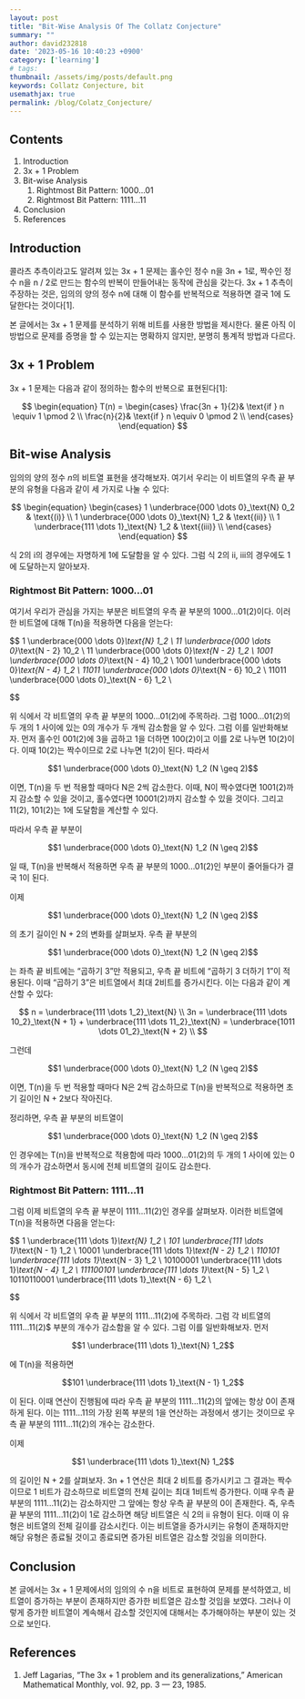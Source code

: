 ```yaml
---
layout: post
title: "Bit-Wise Analysis Of The Collatz Conjecture"
summary: ""
author: david232818
date: '2023-05-16 10:40:23 +0900'
category: ['learning']
# tags: 
thumbnail: /assets/img/posts/default.png
keywords: Collatz Conjecture, bit
usemathjax: true
permalink: /blog/Colatz_Conjecture/
---
```



Contents
--------
1. Introduction
2. 3x + 1 Problem
3. Bit-wise Analysis
   1. Rightmost Bit Pattern: 1000...01
   2. Rightmost Bit Pattern: 1111...11
4. Conclusion
5. References



## Introduction

콜라츠 추측이라고도 알려져 있는 3x + 1 문제는 홀수인 정수 n을 3n + 1로, 짝수인 정수 n을 n / 2로 만드는 함수의 반복이 만들어내는 동작에 관심을 갖는다. 3x + 1 추측이 주장하는 것은, 임의의 양의 정수 n에 대해 이 함수를 반복적으로 적용하면 결국 1에 도달한다는 것이다[1].



본 글에서는 3x + 1 문제를 분석하기 위해 비트를 사용한 방법을 제시한다. 물론 아직 이 방법으로 문제를 증명을 할 수 있는지는 명확하지 않지만, 분명히 통계적 방법과 다르다.

## 3x + 1 Problem

3x + 1 문제는 다음과 같이 정의하는 함수의 반복으로 표현된다[1]:

$$
\begin{equation}
T(n) = 
\begin{cases}
    \frac{3n + 1}{2}& \text{if } n \equiv 1 \pmod 2 \\
    \frac{n}{2}& \text{if } n \equiv 0 \pmod 2 \\
\end{cases}
\end{equation}
$$

## Bit-wise Analysis

임의의 양의 정수 $n$의 비트열 표현을 생각해보자. 여기서 우리는 이 비트열의 우측 끝 부분의 유형을 다음과 같이 세 가지로 나눌 수 있다:

$$
\begin{equation}
\begin{cases}
    1 \underbrace{000 \dots 0}_\text{N} 0_2 & \text{(i)} \\
    1 \underbrace{000 \dots 0}_\text{N} 1_2 & \text{(ii)} \\
    1 \underbrace{111 \dots 1}_\text{N} 1_2 & \text{(iii)} \\
\end{cases}
\end{equation}
$$

식 2의 i의 경우에는 자명하게 1에 도달함을 알 수 있다. 그럼 식 2의 ii, iii의 경우에도 1에 도달하는지 알아보자.

### Rightmost Bit Pattern: 1000...01

여기서 우리가 관심을 가지는 부분은 비트열의 우측 끝 부분의 1000...01(2)이다. 이러한 비트열에 대해 T(n)을 적용하면 다음을 얻는다:

$$
1 \underbrace{000 \dots 0}_\text{N} 1_2 \\
11 \underbrace{000 \dots 0}_\text{N - 2} 10_2 \\
11 \underbrace{000 \dots 0}_\text{N - 2} 1_2 \\
1001 \underbrace{000 \dots 0}_\text{N - 4} 10_2 \\
1001 \underbrace{000 \dots 0}_\text{N - 4} 1_2 \\
11011 \underbrace{000 \dots 0}_\text{N - 6} 10_2 \\
11011 \underbrace{000 \dots 0}_\text{N - 6} 1_2 \\

$$

위 식에서 각 비트열의 우측 끝 부분의 1000...01(2)에 주목하라. 그럼 1000...01(2)의 두 개의 1 사이에 있는 0의 개수가 두 개씩 감소함을 알 수 있다. 그럼 이를 일반화해보자. 먼저 홀수인 001(2)에 3을 곱하고 1을 더하면 100(2)이고 이를 2로 나누면 10(2)이다. 이때 10(2)는 짝수이므로 2로 나누면 1(2)이 된다. 따라서 

$$1 \underbrace{000 \dots 0}_\text{N} 1_2 (N \geq 2)$$

이면,  T(n)을 두 번 적용할 때마다 N은 2씩 감소한다. 이때, N이 짝수였다면 1001(2)까지 감소할 수 있을 것이고, 홀수였다면 10001(2)까지 감소할 수 있을 것이다. 그리고 11(2), 101(2)는 1에 도달함을 계산할 수 있다.


따라서 우측 끝 부분이 

$$1 \underbrace{000 \dots 0}_\text{N} 1_2 (N \geq 2)$$

일 때,  T(n)을 반복해서 적용하면 우측 끝 부분의 1000...01(2)인 부분이 줄어들다가 결국 1이 된다.



이제 

$$1 \underbrace{000 \dots 0}_\text{N} 1_2 (N \geq 2)$$

의 초기 길이인 N + 2의 변화를 살펴보자. 우측 끝 부분의 

$$1 \underbrace{000 \dots 0}_\text{N} 1_2 (N \geq 2)$$

는 좌측 끝 비트에는 “곱하기 3”만 적용되고, 우측 끝 비트에 “곱하기 3 더하기 1”이 적용된다. 이때 “곱하기 3”은 비트열에서 최대 2비트를 증가시킨다. 이는 다음과 같이 계산할 수 있다:

$$
n = \underbrace{111 \dots 1_2}_\text{N}  \\
3n = \underbrace{111 \dots 10_2}_\text{N + 1} + \underbrace{111 \dots 11_2}_\text{N} = \underbrace{1011 \dots 01_2}_\text{N + 2} \\
$$

그런데 

$$1 \underbrace{000 \dots 0}_\text{N} 1_2 (N \geq 2)$$

이면,  T(n)을 두 번 적용할 때마다 N은 2씩 감소하므로 T(n)을 반복적으로 적용하면 초기 길이인 N + 2보다 작아진다.

정리하면, 우측 끝 부분의 비트열이 

$$1 \underbrace{000 \dots 0}_\text{N} 1_2 (N \geq 2)$$

인 경우에는 T(n)을 반복적으로 적용함에 따라 1000...01(2)의 두 개의 1 사이에 있는 0의 개수가 감소하면서 동시에 전체 비트열의 길이도 감소한다.

### Rightmost Bit Pattern: 1111...11

그럼 이제 비트열의 우측 끝 부분이 1111...11(2)인 경우를 살펴보자. 이러한 비트열에 T(n)을 적용하면 다음을 얻는다:

$$
1 \underbrace{111 \dots 1}_\text{N} 1_2 \\
101 \underbrace{111 \dots 1}_\text{N - 1} 1_2 \\
10001 \underbrace{111 \dots 1}_\text{N - 2} 1_2 \\
110101 \underbrace{111 \dots 1}_\text{N - 3} 1_2 \\
10100001 \underbrace{111 \dots 1}_\text{N - 4} 1_2 \\
111100101 \underbrace{111 \dots 1}_\text{N - 5} 1_2 \\
10110110001 \underbrace{111 \dots 1}_\text{N - 6} 1_2 \\

$$

위 식에서 각 비트열의 우측 끝 부분의 1111...11(2)에 주목하라. 그럼 각 비트열의 1111...11(2)$ 부분의 개수가 감소함을 알 수 있다. 그럼 이를 일반화해보자. 먼저 

$$1 \underbrace{111 \dots 1}_\text{N} 1_2$$

에 T(n)을 적용하면

$$101 \underbrace{111 \dots 1}_\text{N - 1} 1_2$$

이 된다. 이때 연산이 진행됨에 따라 우측 끝 부분의 1111...11(2)의 앞에는 항상 0이 존재하게 된다. 이는 1111...11의 가장 왼쪽 부분의 1을 연산하는 과정에서 생기는 것이므로 우측 끝 부분의 1111...11(2)의 개수는 감소한다.



이제 

$$1 \underbrace{111 \dots 1}_\text{N} 1_2$$

의 길이인 N + 2를 살펴보자. 3n + 1 연산은 최대 2 비트를 증가시키고 그 결과는 짝수이므로 1 비트가 감소하므로 비트열의 전체 길이는 최대 1비트씩 증가한다. 이때 우측 끝 부분의 1111...11(2)는 감소하지만 그 앞에는 항상 우측 끝 부분의 0이 존재한다. 즉, 우측 끝 부분의 1111...11(2)이 1로 감소하면 해당 비트열은 식 2의 ii 유형이 된다. 이때 이 유형은 비트열의 전체 길이를 감소시킨다. 이는 비트열을 증가시키는 유형이 존재하지만 해당 유형은 종료될 것이고 종료되면 증가된 비트열은 감소할 것임을 의미한다.

## Conclusion

본 글에서는 3x + 1 문제에서의 임의의 수 n을 비트로 표현하여 문제를 분석하였고, 비트열이 증가하는 부분이 존재하지만 증가한 비트열은 감소할 것임을 보였다. 그러나 이렇게 증가한 비트열이 계속해서 감소할 것인지에 대해서는 추가해야하는 부분이 있는 것으로 보인다.

## References

1. Jeff Lagarias, “The 3x + 1 problem and its generalizations,” American Mathematical Monthly, vol. 92, pp. 3 — 23, 1985.
